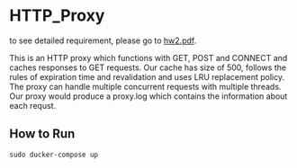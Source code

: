 # HTTP_Proxy
to see detailed requirement, please go to [hw2.pdf](https://github.com/ys270/HTTP_Proxy/blob/master/hw2.pdf).

This is an HTTP proxy which functions with GET, POST and CONNECT and caches responses to GET requests. Our cache has size of 500, follows the rules of expiration time and revalidation and uses LRU replacement policy. The proxy can handle multiple concurrent requests with multiple threads. Our proxy would produce a proxy.log which contains the information about each requst.
## How to Run
```
sudo ducker-compose up
```
